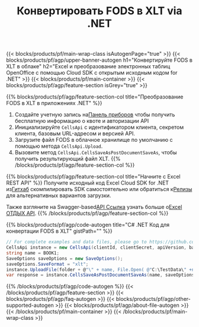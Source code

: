 ﻿---
title:  Конвертировать FODS в XLT via .NET
description: Создавайте, редактируйте или конвертируйте Excel файлы с помощью Cloud API и Open Source .NET SDK
url: /ru/net/conversion/fods-to-xlt/
family: cells
platformtag: net
feature: conversion
informat: FODS
outformat: XLT
platform: .NET
otherformats: XLS XLTX XPS TIFF PDF ODS XLSX DIF XLSB SVG XLTM FODS TXT MHTML TSV XLSM 
---
{{< blocks/products/pf/main-wrap-class isAutogenPage="true" >}}
{{< blocks/products/pf/agp/upper-banner-autogen h1="Конвертируйте FODS в XLT в облаке" h2="Excel и преобразование электронных таблиц OpenOffice с помощью Cloud SDK с открытым исходным кодом for .NET" >}}
{{< blocks/products/pf/main-container >}}
{{< blocks/products/pf/agp/feature-section isGrey="true" >}}

{{% blocks/products/pf/agp/feature-section-col title="Преобразование FODS в XLT в приложениях .NET" %}}
1.  Создайте учетную запись на<a href="https://dashboard.aspose.cloud/">Панель приборов</a> чтобы получить бесплатную информацию о квоте и авторизации API
1. Инициализируйте ```CellsApi``` с идентификатором клиента, секретом клиента, базовым URL-адресом и версией API.
1. Загрузите файл FODS в облачное хранилище по умолчанию с помощью метода ```CellsApi.Upload```.
1. Вызовите метод ```CellsApi.CellsSaveAsPostDocumentSaveAs```, чтобы получить результирующий файл XLT.
{{% /blocks/products/pf/agp/feature-section-col %}}

{{% blocks/products/pf/agp/feature-section-col title="Начните с Excel REST API" %}}
 Получите исходный код Excel Cloud SDK for .NET из[Гитхаб](https://github.com/aspose-cells-cloud/aspose-cells-cloud-dotnet) скомпилировать SDK самостоятельно или обратиться к[Релизы](https://releases.aspose.cloud/) для альтернативных вариантов загрузки.

 Также взгляните на Swagger-based[API Ссылка](https://apireference.aspose.cloud/cells/) узнать больше о[Excel ОТДЫХ API](https://products.aspose.cloud/cells/curl/).
{{% /blocks/products/pf/agp/feature-section-col %}}

{{% blocks/products/pf/agp/code-autogen title="C# .NET Код для конвертации FODS в XLT" gistPath="" %}}
```cs
// For complete examples and data files, please go to https://github.com/aspose-cells-cloud/aspose-cells-cloud-dotnet/
CellsApi instance = new CellsApi(clientId, clientSecret, apiVersion, baseurl);
string name = BOOK1;
SaveOptions saveOptions = new SaveOptions();
saveOptions.SaveFormat = "xlt";
instance.UploadFile(folder + @"\" + name, File.Open( @"C:\TestData\" +name), "DropBox");
var response = instance.CellsSaveAsPostDocumentSaveAs(name, saveOptions,  "output.xlt", null, null, folder, "DropBox");
```
{{% /blocks/products/pf/agp/code-autogen %}}
{{< /blocks/products/pf/agp/feature-section >}}
{{< blocks/products/pf/agp/faq-autogen >}}
{{< blocks/products/pf/agp/other-supported-autogen >}}
{{< blocks/products/pf/agp/about-file-autogen >}}
{{< /blocks/products/pf/main-container >}}
{{< /blocks/products/pf/main-wrap-class >}}